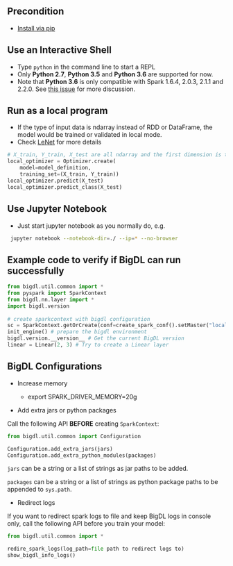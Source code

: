 ## **Precondition**

* [Install via pip](install-from-pip.md)

## **Use an Interactive Shell**
 * Type `python` in the command line to start a REPL
 * Only __Python 2.7__, __Python 3.5__ and __Python 3.6__ are supported for now.
 * Note that __Python 3.6__ is only compatible with Spark 1.6.4, 2.0.3, 2.1.1 and 2.2.0. See [this issue](https://issues.apache.org/jira/browse/SPARK-19019) for more discussion.


## **Run as a local program**
 * If the type of input data is ndarray instead of RDD or DataFrame, the model would be trained or validated in local mode.
 * Check [LeNet](https://github.com/intel-analytics/BigDL/blob/branch-0.4/pyspark/bigdl/models/local_lenet/README.md) for more details

```python
# X_train, Y_train, X_test are all ndarray and the first dimension is the sample number.
local_optimizer = Optimizer.create(
    model=model_definition,
    training_set=(X_train, Y_train))
local_optimizer.predict(X_test)
local_optimizer.predict_class(X_test)
```

## **Use Jupyter Notebook**
 * Just start jupyter notebook as you normally do, e.g.
```bash
 jupyter notebook --notebook-dir=./ --ip=* --no-browser
```


<a name="code.verification"></a>
## **Example code to verify if BigDL can run successfully**
```python
from bigdl.util.common import *
from pyspark import SparkContext
from bigdl.nn.layer import *
import bigdl.version
 
# create sparkcontext with bigdl configuration
sc = SparkContext.getOrCreate(conf=create_spark_conf().setMaster("local[*]"))
init_engine() # prepare the bigdl environment 
bigdl.version.__version__ # Get the current BigDL version
linear = Linear(2, 3) # Try to create a Linear layer
```

## **BigDL Configurations**
- Increase memory
    - export SPARK_DRIVER_MEMORY=20g

- Add extra jars or python packages
    
Call the following API __BEFORE__ creating `SparkContext`:
```python
from bigdl.util.common import Configuration

Configuration.add_extra_jars(jars)
Configuration.add_extra_python_modules(packages)
```
`jars` can be a string or a list of strings as jar paths to be added.

`packages` can be a string or a list of strings as python package paths to be appended to `sys.path`.

- Redirect logs
    
If you want to redirect spark logs to file and keep BigDL logs in console only, call the following API before you train your model:
```python
from bigdl.util.common import *

redire_spark_logs(log_path=file path to redirect logs to)
show_bigdl_info_logs()
```
